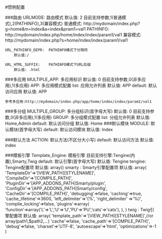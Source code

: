 #惯例配置

###路由
    URLMODE:    路由模式
        默认值: 2
        目前支持参数,1(普通模式),2(PATHINFO),3(兼容模式)
        普通模式:   http://mydomain/index.php?g=home&m=index&a=index&pram1=val1
        PATHINFO:   http://mydomain/index.php/home/index/index/param1/val1
        兼容模式:   http://mydomain/index.php?s=home/index/index/param1/val1
        
    URL_PATHINFO_DEPR:  PATHINFO模式下分隔符
        默认值:/
        
    URL_HTML_SUFFIX:    PATHINFO模式下URL后缀
        默认值: .html

###多应用
    MULTIPLE_APP:   多应用标识
        默认值: 0
        目前支持参数,0(非多应用),1(多应用)
    APP: 多应用模式配置
        list: 应用允许列表
            默认值: APP
        default: 默认访问应用
            默认值: APP
        
        
    参考多应用:http://mydomain/index.php/app/home/index/index/param1/val1
    
###多分组
    MULTIPLE_GROUP:   多分组标识(首字母大写)
        默认值: 0
        目前支持参数,0(非多应用),1(多应用)
    GROUP: 多分组模式配置
        list: 分组允许列表
            默认值: Home,Admin
        default: 默认访问分组
            默认值: Home
###默认模块
    MODULE: 默认模块(首字母大写)
        default:    默认访问模块
            默认值: Index

###默认方法
    ACTION: 默认方法(不区分大小写)
        default:    默认访问方法
            默认值: index

###模板引擎
    Template_Engine:    模板引擎
        目前支持引擎:Tengine(内置),Smarty,Twig
        default:    默认引擎(首字母大写)
            默认值: Tengine
        tengine: Tengine配置项
            默认值:
                array()
        smarty : Smarty引擎配置项
            默认值:
                array(
                'TemplateDir'=>'[VIEW_PATH][STYLENAME]',
                'CompileDir'=>'[COMPILE_PATH]',
                'PluginDir'=>'[APP_ADDONS_PATH]Smarty/plugin',
                'ConfigDir'=>'[APP_ADDONS_PATH]Smarty/config',
                'CacheDir'=>'[COMPILE_PATH]',
                'debugging'=>false,
                'caching'=>true,
                'cache_lifetime'=>3600,
                'left_delimiter'=>'{%',
                'right_delimiter' =>'%}',
                'compile_locking'=>false,
                'plugins'=>array(
                    'function'=>array('L'=>'L','U'=>'U','PU'=>'PU','cats'=>'cats'),
                    ),
                )
        twig : Twig引擎配置项
            默认值:
                array(
                'template_path'=>'[VIEW_PATH][STYLENAME]',//or array(path1,$path2,...)
                'cache'=>false,
                'cache_path'=>'[COMPILE_PATH]',
                'debug'=>false,
                'charset'=>'UTF-8',
                'autoescape'=>'html',
                'optimizations'=>-1
                )

